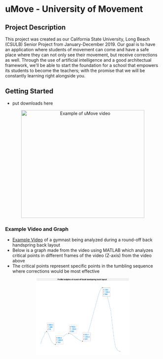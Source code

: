 # uMove - University of Movement
## Project Description
This project was created as our California State University, Long Beach (CSULB) Senior Project from January-December 2019. Our goal is to have an application where students of movement can come and have a safe place where they can not only see their movement, but receive corrections as well. Through the use of artificial intelligence and a good architectual framework, we'll be able to start the foundation for a school that empowers its students to become the teachers; with the promise that we will be constantly learning right alongside you. 

## Getting Started
* put downloads here

<p align="center">
  <img src="https://github.com/ramos07/pose-estimation/blob/master/videos/final_5e26492f8d6e7d00164e69fe_535259%20(1).gif" width="400" height="350" title="Example of uMove video">
</p>

### Example Video and Graph
* [Example Video](https://www.youtube.com/watch?v=kk0D3QOK8qk) of a gymnast being analyzed during a round-off back handspring back layout
* Below is a graph made from the video using MATLAB which analyzes critical points in different frames of the video (Z-axis) from the video above
* The critical points represent specific points in the tumbling sequence where corrections would be most effective

<p align="center">
  <img src="https://github.com/ramos07/pose-estimation/blob/master/videos/Screen%20Shot%202019-12-05%20at%2011.08.19%20AM.png" width="300" height="250" title="Example Graph of Critical Points">
</p>


